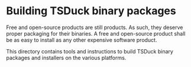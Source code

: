 # Building TSDuck binary packages

Free and open-source products are still products. As such, they deserve proper
packaging for their binaries. A free and open-source product shall be as easy to
install as any other expensive software product.

This directory contains tools and instructions to build TSDuck binary packages
and installers on the various platforms.
